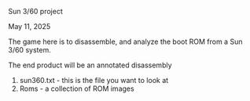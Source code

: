 Sun 3/60 project

May 11, 2025

The game here is to disassemble, and analyze the boot ROM
from a Sun 3/60 system.

The end product will be an annotated disassembly

1. sun360.txt - this is the file you want to look at
1. Roms - a collection of ROM images
